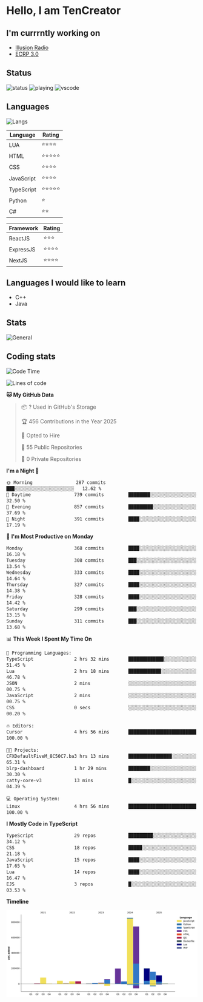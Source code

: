 # Hello, I am TenCreator

## I'm currrntly working on
- [Illusion Radio](https://illusionradio.co.uk/)
- [ECRP 3.0](http://github.com/Emerald-Coast-Roleplay/)

## Status
![status](https://api.statusbadges.me/badge/status/518334475038359555?simple=true&style=for-the-badge)
![playing](https://api.statusbadges.me/badge/playing/518334475038359555?style=for-the-badge)
![vscode](https://api.statusbadges.me/badge/vscode/518334475038359555?style=for-the-badge)

## Languages
![Langs](https://github-readme-stats.vercel.app/api/top-langs/?username=tencreator&layout=compact&theme=radical)


|Language|Rating|
|--------|------|
|LUA|⭐️⭐️⭐️⭐️|
|HTML|⭐️⭐️⭐️⭐️⭐️|
|CSS|⭐️⭐️⭐️⭐️|
|JavaScript|⭐️⭐️⭐️⭐️|
|TypeScript|⭐️⭐️⭐️⭐️⭐️|
|Python|⭐️|
|C#|⭐️⭐️ |

|Framework|Rating|
|--------|------|
|ReactJS|⭐️⭐️⭐|
|ExpressJS|⭐️⭐️⭐️⭐️|
|NextJS|⭐️⭐️⭐⭐️|

## Languages I would like to learn
- C++
- Java

## Stats
![General](https://github-readme-stats.vercel.app/api?username=tencreator&show_icons=true&theme=radical)

## Coding stats

<!--START_SECTION:waka-->
![Code Time](http://img.shields.io/badge/Code%20Time-469%20hrs%2039%20mins-blue)

![Lines of code](https://img.shields.io/badge/From%20Hello%20World%20I%27ve%20Written-2.0%20million%20lines%20of%20code-blue)

**🐱 My GitHub Data** 

> 📦 ? Used in GitHub's Storage 
 > 
> 🏆 456 Contributions in the Year 2025
 > 
> 💼 Opted to Hire
 > 
> 📜 55 Public Repositories 
 > 
> 🔑 0 Private Repositories 
 > 
**I'm a Night 🦉** 

```text
🌞 Morning                287 commits         ███░░░░░░░░░░░░░░░░░░░░░░   12.62 % 
🌆 Daytime                739 commits         ████████░░░░░░░░░░░░░░░░░   32.50 % 
🌃 Evening                857 commits         █████████░░░░░░░░░░░░░░░░   37.69 % 
🌙 Night                  391 commits         ████░░░░░░░░░░░░░░░░░░░░░   17.19 % 
```
📅 **I'm Most Productive on Monday** 

```text
Monday                   368 commits         ████░░░░░░░░░░░░░░░░░░░░░   16.18 % 
Tuesday                  308 commits         ███░░░░░░░░░░░░░░░░░░░░░░   13.54 % 
Wednesday                333 commits         ████░░░░░░░░░░░░░░░░░░░░░   14.64 % 
Thursday                 327 commits         ████░░░░░░░░░░░░░░░░░░░░░   14.38 % 
Friday                   328 commits         ████░░░░░░░░░░░░░░░░░░░░░   14.42 % 
Saturday                 299 commits         ███░░░░░░░░░░░░░░░░░░░░░░   13.15 % 
Sunday                   311 commits         ███░░░░░░░░░░░░░░░░░░░░░░   13.68 % 
```


📊 **This Week I Spent My Time On** 

```text
💬 Programming Languages: 
TypeScript               2 hrs 32 mins       █████████████░░░░░░░░░░░░   51.45 % 
Lua                      2 hrs 18 mins       ████████████░░░░░░░░░░░░░   46.78 % 
JSON                     2 mins              ░░░░░░░░░░░░░░░░░░░░░░░░░   00.75 % 
JavaScript               2 mins              ░░░░░░░░░░░░░░░░░░░░░░░░░   00.75 % 
CSS                      0 secs              ░░░░░░░░░░░░░░░░░░░░░░░░░   00.20 % 

🔥 Editors: 
Cursor                   4 hrs 56 mins       █████████████████████████   100.00 % 

🐱‍💻 Projects: 
CFXDefaultFiveM_8C50C7.ba3 hrs 13 mins       ████████████████░░░░░░░░░   65.31 % 
blrp-dashboard           1 hr 29 mins        ████████░░░░░░░░░░░░░░░░░   30.30 % 
catty-core-v3            13 mins             █░░░░░░░░░░░░░░░░░░░░░░░░   04.39 % 

💻 Operating System: 
Linux                    4 hrs 56 mins       █████████████████████████   100.00 % 
```

**I Mostly Code in TypeScript** 

```text
TypeScript               29 repos            █████████░░░░░░░░░░░░░░░░   34.12 % 
CSS                      18 repos            █████░░░░░░░░░░░░░░░░░░░░   21.18 % 
JavaScript               15 repos            ████░░░░░░░░░░░░░░░░░░░░░   17.65 % 
Lua                      14 repos            ████░░░░░░░░░░░░░░░░░░░░░   16.47 % 
EJS                      3 repos             █░░░░░░░░░░░░░░░░░░░░░░░░   03.53 % 
```



**Timeline**

![Lines of Code chart](https://raw.githubusercontent.com/tencreator/tencreator/main/assets/bar_graph.png)


<!--END_SECTION:waka-->

